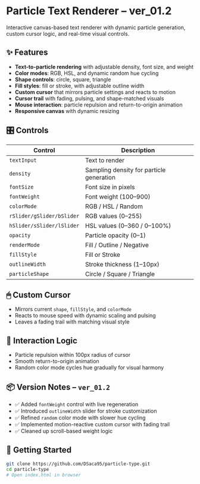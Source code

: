 # Particle Text Renderer – ver_01.2

Interactive canvas-based text renderer with dynamic particle generation, custom cursor logic, and real-time visual controls.

## ✨ Features

- **Text-to-particle rendering** with adjustable density, font size, and weight
- **Color modes**: RGB, HSL, and dynamic random hue cycling
- **Shape controls**: circle, square, triangle
- **Fill styles**: fill or stroke, with adjustable outline width
- **Custom cursor** that mirrors particle settings and reacts to motion
- **Cursor trail** with fading, pulsing, and shape-matched visuals
- **Mouse interaction**: particle repulsion and return-to-origin animation
- **Responsive canvas** with dynamic resizing

## 🎛 Controls

| Control         | Description                                  |
|----------------|----------------------------------------------|
| `textInput`     | Text to render                               |
| `density`       | Sampling density for particle generation     |
| `fontSize`      | Font size in pixels                          |
| `fontWeight`    | Font weight (100–900)                        |
| `colorMode`     | RGB / HSL / Random                           |
| `rSlider/gSlider/bSlider` | RGB values (0–255)              |
| `hSlider/sSlider/lSlider` | HSL values (0–360 / 0–100%)      |
| `opacity`       | Particle opacity (0–1)                       |
| `renderMode`    | Fill / Outline / Negative                    |
| `fillStyle`     | Fill or Stroke                               |
| `outlineWidth`  | Stroke thickness (1–10px)                    |
| `particleShape` | Circle / Square / Triangle                   |

## 🖱 Custom Cursor

- Mirrors current `shape`, `fillStyle`, and `colorMode`
- Reacts to mouse speed with dynamic scaling and pulsing
- Leaves a fading trail with matching visual style

## 🧠 Interaction Logic

- Particle repulsion within 100px radius of cursor
- Smooth return-to-origin animation
- Random color mode cycles hue gradually for visual harmony

## 📦 Version Notes – `ver_01.2`

- ✅ Added `fontWeight` control with live regeneration
- ✅ Introduced `outlineWidth` slider for stroke customization
- ✅ Refined `random` color mode with slower hue cycling
- ✅ Implemented motion-reactive custom cursor with fading trail
- ✅ Cleaned up scroll-based weight logic

## 🚀 Getting Started

```bash
git clone https://github.com/DSaca95/particle-type.git
cd particle-type
# Open index.html in browser
